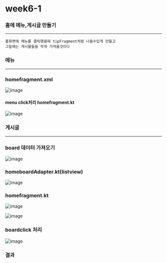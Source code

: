 # week6-1

### 홈에 메뉴,게시글  만들기
-------------------------------

```
홈화면에 메뉴를 클릭했을때 tipFragment처럼 나올수있게 만들고
그밑에는 게시물들을 작게 가져올것이다
```
### 메뉴
--------------------------------------
### homefragment.xml
![image](https://user-images.githubusercontent.com/97229292/163589432-bcdac892-1398-4c66-b024-984d473439c6.png)



#### menu click처리 homefragment.kt
![image](https://user-images.githubusercontent.com/97229292/163589335-45674f0a-3dee-4abd-bb99-2c1a8d1d4925.png)
### 게시글
------------------------

### board 데이터 가져오기

![image](https://user-images.githubusercontent.com/97229292/163589583-4e7d04c1-1c97-4355-aa42-78bd3a79709f.png)

### homeboardAdapter.kt(listview)
![image](https://user-images.githubusercontent.com/97229292/163589677-d565e3bb-c3cb-42cd-8e67-befadda34106.png)
### homefragment.kt
![image](https://user-images.githubusercontent.com/97229292/163589817-2be04688-b3fb-4928-b5fd-cca57967183f.png)

![image](https://user-images.githubusercontent.com/97229292/163589859-17da2acd-517a-4d2e-ade4-ea922f44e026.png)

### boardclick 처리
![image](https://user-images.githubusercontent.com/97229292/163589912-bc524292-e19f-4a40-886a-e14682d406db.png)


### 결과



